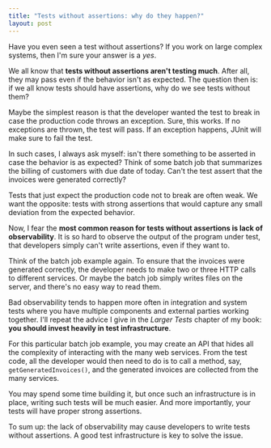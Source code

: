 ```yaml
---
title: "Tests without assertions: why do they happen?"
layout: post
---
```


Have you even seen a test without assertions? If you work on large complex systems, then I'm sure your answer is a _yes_.

We all know that **tests without assertions aren't testing much**. After all, they may pass even if the behavior isn't as expected. The question then is: if we all know tests should have assertions, why do we see tests without them?

Maybe the simplest reason is that the developer wanted the test to break in case the production code throws an exception. Sure, this works. If no exceptions are thrown, the test will pass. If an exception happens, JUnit will make sure to fail the test. 

In such cases, I always ask myself: isn't there something to be asserted in case the behavior is as expected? Think of some batch job that summarizes the billing of customers with due date of today. Can't the test assert that the invoices were generated correctly?

Tests that just expect the production code not to break are often weak. We want the opposite: tests with strong assertions that would capture any small deviation from the expected behavior.

Now, I fear the **most common reason for tests without assertions is lack of observability**. It is so hard to observe the output of the program under test, that developers simply can't write assertions, even if they want to.

Think of the batch job example again. To ensure that the invoices were generated correctly, the developer needs to make two or three HTTP calls to different services. Or maybe the batch job simply writes files on the server, and there's no easy way to read them.

Bad observability tends to happen more often in integration and system tests where you have multiple components and external parties working together. I'll repeat the advice I give in the _Larger Tests_ chapter of my book: **you should invest heavily in test infrastructure**. 

For this particular batch job example, you may create an API that hides all the complexity of interacting with the many web services. From the test code, all the developer would then need to do is to call a method, say, `getGeneratedInvoices()`, and the generated invoices are collected from the many services.

You may spend some time building it, but once such an infrastructure is in place, writing such tests will be much easier. And more importantly, your tests will have proper strong assertions.

To sum up: the lack of observability may cause developers to write tests without assertions. A good test infrastructure is key to solve the issue. 

